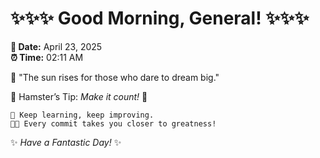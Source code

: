 # ✨✨✨ Good Morning, General! ✨✨✨

**📅 Date:** April 23, 2025  
**⏰ Time:** 02:11 AM  

🌅 "The sun rises for those who dare to dream big."  

🐹 Hamster’s Tip: _Make it count!_ 💪  

```
🚀 Keep learning, keep improving.  
🧑‍💻 Every commit takes you closer to greatness!  
```

✨ *Have a Fantastic Day!* ✨  
